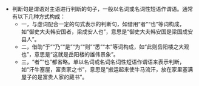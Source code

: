 - 判断句是谓语对主语进行判断的句子，一般以名词或名词性短语作谓语。通常有以下几种方式构成：
	- 一，与虚词配合一定的句式表示的判断句，如借用“者”“也”等词构成，如“御史大夫韩安国者，梁成安人也”，意思是“御史大夫韩安国是梁国成安县人”。
	- 二，借助“于”“乃”“是”“为”“则”“悉”“本”等词构成，如“此则岳阳楼之大观也”，意思是“这就是岳阳楼的雄伟景象”。
	- 三，“者”“也”都省略。单以名词或名词名词性短语作谓语来表示判断，如“汗牛塞屋，富贵家之书”，意思是“搬运起来使牛马流汗，放在家里塞满屋子的是富贵人家的藏书”。